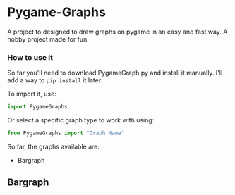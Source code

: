 # Pygame-Graphs
A project to designed to draw graphs on pygame in an easy and fast way. A hobby project made for fun.

### How to use it
So far you'll need to download PygameGraph.py and install it manually. I'll add a way to `pip install` it later.

To import it, use:
```python
import PygameGraphs
```
Or select a specific graph type to work with using:
```python
from PygameGraphs import "Graph Name"
```

So far, the graphs available are:
- Bargraph

## Bargraph